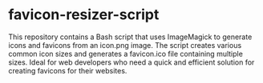 # favicon-resizer-script
This repository contains a Bash script that uses ImageMagick to generate icons and favicons from an icon.png image. The script creates various common icon sizes and generates a favicon.ico file containing multiple sizes. Ideal for web developers who need a quick and efficient solution for creating favicons for their websites.
